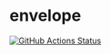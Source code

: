 # envelope

[![GitHub Actions Status](https://github.com/jeremystucki/envelope/workflows/Main/badge.svg)](https://github.com/jeremystucki/envelope/actions)

